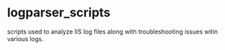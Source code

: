 # logparser_scripts
scripts used to analyze IIS log files along with troubleshooting issues witin various logs. 
